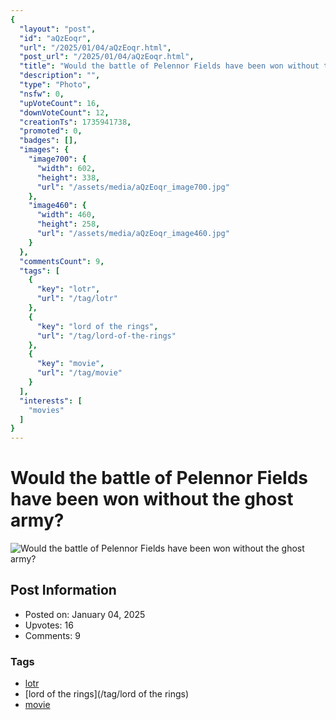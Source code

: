 ```yaml
---
{
  "layout": "post",
  "id": "aQzEoqr",
  "url": "/2025/01/04/aQzEoqr.html",
  "post_url": "/2025/01/04/aQzEoqr.html",
  "title": "Would the battle of Pelennor Fields have been won without the ghost army?",
  "description": "",
  "type": "Photo",
  "nsfw": 0,
  "upVoteCount": 16,
  "downVoteCount": 12,
  "creationTs": 1735941738,
  "promoted": 0,
  "badges": [],
  "images": {
    "image700": {
      "width": 602,
      "height": 338,
      "url": "/assets/media/aQzEoqr_image700.jpg"
    },
    "image460": {
      "width": 460,
      "height": 258,
      "url": "/assets/media/aQzEoqr_image460.jpg"
    }
  },
  "commentsCount": 9,
  "tags": [
    {
      "key": "lotr",
      "url": "/tag/lotr"
    },
    {
      "key": "lord of the rings",
      "url": "/tag/lord-of-the-rings"
    },
    {
      "key": "movie",
      "url": "/tag/movie"
    }
  ],
  "interests": [
    "movies"
  ]
}
---
```


# Would the battle of Pelennor Fields have been won without the ghost army?

![Would the battle of Pelennor Fields have been won without the ghost army?](/assets/media/aQzEoqr_image700.jpg)

## Post Information

- Posted on: January 04, 2025
- Upvotes: 16
- Comments: 9

### Tags

- [lotr](/tag/lotr)
- [lord of the rings](/tag/lord of the rings)
- [movie](/tag/movie)

